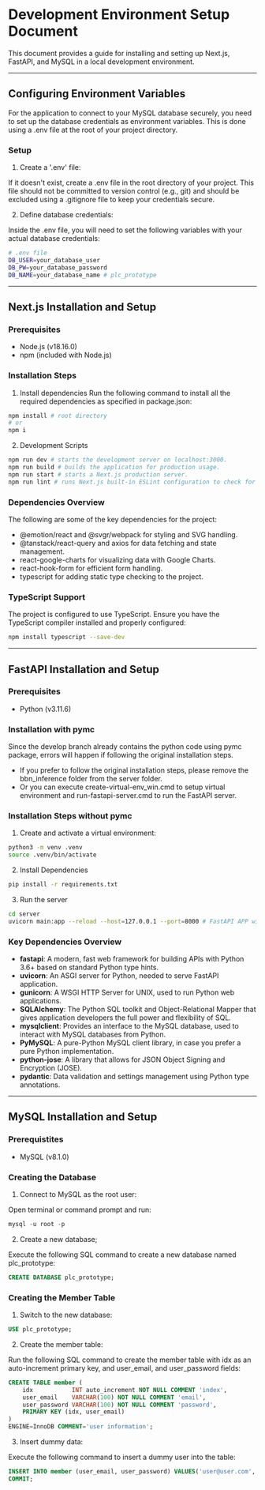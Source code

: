 # Development Environment Setup Document

This document provides a guide for installing and setting up Next.js, FastAPI, and MySQL in a local development environment.

<hr/>

## Configuring Environment Variables

For the application to connect to your MySQL database securely, you need to set up the database credentials as environment variables. This is done using a .env file at the root of your project directory.

### Setup

1. Create a '.env' file:

If it doesn't exist, create a .env file in the root directory of your project. This file should not be committed to version control (e.g., git) and should be excluded using a .gitignore file to keep your credentials secure.

2. Define database credentials:

Inside the .env file, you will need to set the following variables with your actual database credentials:

```bash
# .env file
DB_USER=your_database_user
DB_PW=your_database_password
DB_NAME=your_database_name # plc_prototype
```

<hr/>

## Next.js Installation and Setup

### Prerequisites

- Node.js (v18.16.0)
- npm (included with Node.js)

### Installation Steps

1. Install dependencies
   Run the following command to install all the required dependencies as specified in package.json:

```bash
npm install # root directory
# or
npm i
```

2. Development Scripts

```bash
npm run dev # starts the development server on localhost:3000.
npm run build # builds the application for production usage.
npm run start # starts a Next.js production server.
npm run lint # runs Next.js built-in ESLint configuration to check for linting errors.
```

### Dependencies Overview

The following are some of the key dependencies for the project:

- @emotion/react and @svgr/webpack for styling and SVG handling.
- @tanstack/react-query and axios for data fetching and state management.
- react-google-charts for visualizing data with Google Charts.
- react-hook-form for efficient form handling.
- typescript for adding static type checking to the project.

### TypeScript Support

The project is configured to use TypeScript. Ensure you have the TypeScript compiler installed and properly configured:

```bash
npm install typescript --save-dev
```

<hr/>

## FastAPI Installation and Setup

### Prerequisites

- Python (v3.11.6)

### Installation with pymc
Since the develop branch already contains the python code using pymc package, errors will happen if following the original installation steps.
- If you prefer to follow the original installation steps, please remove the bbn_inference folder from the server folder.
- Or you can execute create-virtual-env_win.cmd to setup virtual environment and run-fastapi-server.cmd to run the FastAPI server.

### Installation Steps without pymc

1. Create and activate a virtual environment:

```bash
python3 -m venv .venv
source .venv/bin/activate
```

2. Install Dependencies

```bash
pip install -r requirements.txt
```

3. Run the server

```bash
cd server
uvicorn main:app --reload --host=127.0.0.1 --port=8000 # FastAPI APP will now be running on '127.0.0.1:8000'.
```

### Key Dependencies Overview

- **fastapi**: A modern, fast web framework for building APIs with Python 3.6+ based on standard Python type hints.
- **uvicorn**: An ASGI server for Python, needed to serve FastAPI application.
- **gunicorn**: A WSGI HTTP Server for UNIX, used to run Python web applications.
- **SQLAlchemy**: The Python SQL toolkit and Object-Relational Mapper that gives application developers the full power and flexibility of SQL.
- **mysqlclient**: Provides an interface to the MySQL database, used to interact with MySQL databases from Python.
- **PyMySQL**: A pure-Python MySQL client library, in case you prefer a pure Python implementation.
- **python-jose**: A library that allows for JSON Object Signing and Encryption (JOSE).
- **pydantic**: Data validation and settings management using Python type annotations.

<hr/>

## MySQL Installation and Setup

### Prerequistites

- MySQL (v8.1.0)

### Creating the Database

1. Connect to MySQL as the root user:

Open terminal or command prompt and run:

```sql
mysql -u root -p
```

2. Create a new database;

Execute the following SQL command to create a new database named plc_prototype:

```sql
CREATE DATABASE plc_prototype;
```

### Creating the Member Table

1. Switch to the new database:

```sql
USE plc_prototype;
```

2. Create the member table:

Run the following SQL command to create the member table with idx as an auto-increment primary key, and user_email, and user_password fields:

```sql
CREATE TABLE member (
    idx           INT auto_increment NOT NULL COMMENT 'index',
    user_email    VARCHAR(100) NOT NULL COMMENT 'email',
    user_password VARCHAR(100) NOT NULL COMMENT 'password',
    PRIMARY KEY (idx, user_email)
)
ENGINE=InnoDB COMMENT='user information';
```

3. Insert dummy data:

Execute the following command to insert a dummy user into the table:

```sql
INSERT INTO member (user_email, user_password) VALUES('user@user.com', 'userpassword');
COMMIT;
```
